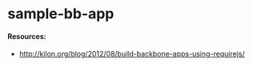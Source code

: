 # sample-bb-app

#### Resources:
* http://kilon.org/blog/2012/08/build-backbone-apps-using-requirejs/

